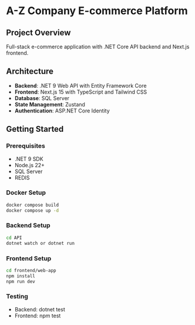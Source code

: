 # A-Z Company E-commerce Platform

## Project Overview
Full-stack e-commerce application with .NET Core API backend and Next.js frontend.

## Architecture
- **Backend**: .NET 9 Web API with Entity Framework Core
- **Frontend**: Next.js 15 with TypeScript and Tailwind CSS
- **Database**: SQL Server
- **State Management**: Zustand
- **Authentication**: ASP.NET Core Identity

## Getting Started

### Prerequisites
- .NET 9 SDK
- Node.js 22+
- SQL Server
- REDIS

### Docker Setup
```bash
docker compose build
docker compose up -d
```

### Backend Setup
```bash
cd API
dotnet watch or dotnet run
```
### Frontend Setup
```bash
cd frontend/web-app
npm install
npm run dev
```
### Testing
- Backend: dotnet test
- Frontend: npm test